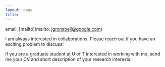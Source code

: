 ```yaml
---
layout: page
title: 
---
```


email: [mailto](mailto: jgronsbell@google.com)

I am always interested in collaborations.  Please reach out if you have an exciting problem to discuss! 

If you are a graduate student at U of T interested in working with me, send me your CV and short description of your
research interests.


